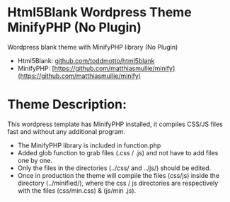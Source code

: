 # Html5Blank Wordpress Theme MinifyPHP (No Plugin)
Wordpress blank theme with MinifyPHP library (No Plugin)

* Html5Blank: [github.com/toddmotto/html5blank](https://github.com/toddmotto/html5blank)
* MinifyPHP: [https://github.com/matthiasmullie/minify](https://github.com/matthiasmullie/minify)
# Theme Description:
This wordpress template has MinifyPHP installed, it compiles CSS/JS files fast and without any additional program.

* The MinifyPHP library is included in function.php
* Added glob function to grab files (.css / .js) and not have to add files one by one.
* Only the files in the directories (../css/ and ../js/) should be edited.
* Once in production the theme will compile the files (css/js) inside the directory (../minified/), where the css / js directories are respectively with the files (css/min.css) & (js/min .js). 
